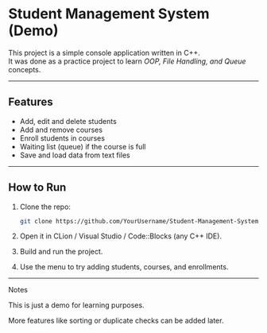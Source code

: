 # Student Management System (Demo)

This project is a simple console application written in C++.  
It was done as a practice project to learn *OOP, File Handling, and Queue* concepts.

---

## Features
- Add, edit and delete students  
- Add and remove courses  
- Enroll students in courses  
- Waiting list (queue) if the course is full  
- Save and load data from text files  

---

## How to Run
1. Clone the repo:
   ```bash
   git clone https://github.com/YourUsername/Student-Management-System.git

2. Open it in CLion / Visual Studio / Code::Blocks (any C++ IDE).


3. Build and run the project.


4. Use the menu to try adding students, courses, and enrollments.




---

Notes

This is just a demo for learning purposes.

More features like sorting or duplicate checks can be added later.
